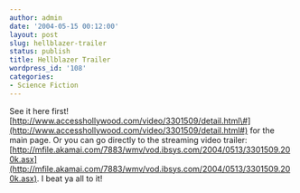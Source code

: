 ```yaml
---
author: admin
date: '2004-05-15 00:12:00'
layout: post
slug: hellblazer-trailer
status: publish
title: Hellblazer Trailer
wordpress_id: '108'
categories:
- Science Fiction
---
```


See it here first!
[http://www.accesshollywood.com/video/3301509/detail.html\#](http://www.accesshollywood.com/video/3301509/detail.html#)
for the main page. Or you can go directly to the streaming video
trailer:
[http://mfile.akamai.com/7883/wmv/vod.ibsys.com/2004/0513/3301509.200k.asx](http://mfile.akamai.com/7883/wmv/vod.ibsys.com/2004/0513/3301509.200k.asx).
I beat ya all to it!
